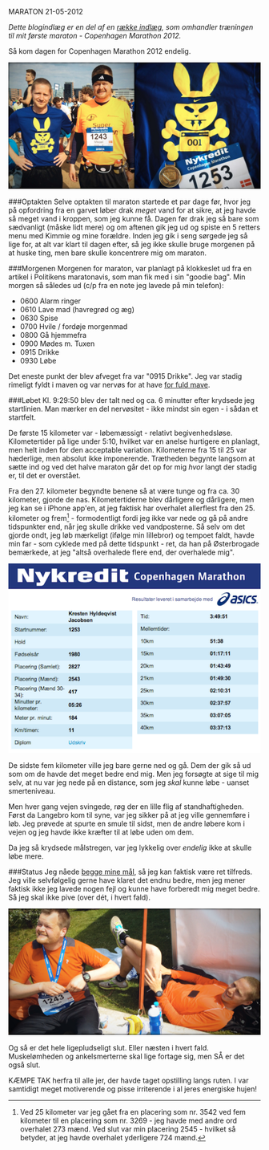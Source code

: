 MARATON
21-05-2012


*Dette blogindlæg er en del af en [række indlæg](/marathon.html), som omhandler træningen til mit første maraton - Copenhagen Marathon 2012.*

Så kom dagen for Copenhagen Marathon 2012 endelig.

![Foto af Tuxen og mig og et af medaljen](/static/201205_cphmarathon1_full.jpg)

###Optakten
Selve optakten til maraton startede et par dage før, hvor jeg på opfordring fra en garvet løber drak *meget* vand for at sikre, at jeg havde så meget vand i kroppen, som jeg kunne få. Dagen før drak jeg så bare som sædvanligt (måske lidt mere) og om aftenen gik jeg ud og spiste en 5 retters menu med Kimmie og mine forældre. Inden jeg gik i seng sørgede jeg så lige for, at alt var klart til dagen efter, så jeg ikke skulle bruge morgenen på at huske ting, men bare skulle koncentrere mig om maraton.

###Morgenen
Morgenen for maraton, var planlagt på klokkeslet ud fra en artikel i Politikens maratonavis, som man fik med i sin "goodie bag". Min morgen så således ud (c/p fra en note jeg lavede på min telefon):

- 0600 Alarm ringer
- 0610 Lave mad (havregrød og æg)
- 0630 Spise
- 0700 Hvile / fordøje morgenmad
- 0800 Gå hjemmefra
- 0900 Mødes m. Tuxen
- 0915 Drikke
- 0930 Løbe

Det eneste punkt der blev afveget fra var "0915 Drikke". Jeg var stadig rimeligt fyldt i maven og var nervøs for at have [for fuld mave](/).

###Løbet
Kl. 9:29:50 blev der talt ned og ca. 6 minutter efter krydsede jeg startlinien. Man mærker en del nervøsitet - ikke mindst sin egen - i sådan et startfelt.

De første 15 kilometer var - løbemæssigt - relativt begivenhedsløse. Kilometertider på lige under 5:10, hvilket var en anelse hurtigere en planlagt, men helt inden for den acceptable variation. Kilometerne fra 15 til 25 var hæderlige, men absolut ikke imponerende. Trætheden begynte langsom at sætte ind og ved det halve maraton går det op for mig *hvor* langt der stadig er, til det er overstået.

Fra den 27. kilometer begyndte benene så at være tunge og fra ca. 30 kilometer, gjorde de nas. Kilometertiderne blev dårligere og dårligere, men jeg kan se i iPhone app'en, at jeg faktisk har overhalet allerflest fra den 25. kilometer og frem[^1] - formodentligt fordi jeg ikke var nede og gå på andre tidspunkter end, når jeg skulle drikke ved vandposterne. Så selv om det gjorde ondt, jeg løb mærkeligt (ifølge min lillebror) og tempoet faldt, havde min far - som cyklede med på dette tidspunkt - ret, da han på Østerbrogade bemærkede, at jeg "altså overhalede flere end, der overhalede mig".

![Det officielle dataark](/static/201205_resultatblad.png)

De sidste fem kilometer ville jeg bare gerne ned og gå. Dem der gik så ud som om de havde det meget bedre end mig. Men jeg forsøgte at sige til mig selv, at nu var jeg nede på en distance, som jeg *skal* kunne løbe - uanset smerteniveau.

Men hver gang vejen svingede, røg der en lille flig af standhaftigheden. Først da Langebro kom til syne, var jeg sikker på at jeg ville gennemføre i løb. Jeg prøvede at spurte en smule til sidst, men de andre løbere kom i vejen og jeg havde ikke kræfter til at løbe uden om dem.

Da jeg så krydsede målstregen, var jeg lykkelig over *endelig* ikke at skulle løbe mere.

###Status
Jeg nåede [begge mine mål](/2012/opvarmning.html), så jeg kan faktisk være ret tilfreds. Jeg ville selvfølgelig gerne have klaret det endnu bedre, men jeg mener faktisk ikke jeg lavede nogen fejl og kunne have forberedt mig meget bedre. Så jeg skal ikke pive (over dét, i hvert fald).

![Foto af Tuxen og mig efter løbet](/static/201205_cphmarathon2_full.jpg)

Og så er det hele ligepludseligt slut. Eller næsten i hvert fald. Muskelømheden og ankelsmerterne skal lige fortage sig, men SÅ er det også slut.

KÆMPE TAK herfra til alle jer, der havde taget opstilling langs ruten. I var samtidigt meget motiverende og pisse irriterende i al jeres energiske hujen!

[^1]: Ved 25 kilometer var jeg gået fra en placering som nr. 3542 ved fem kilometer til en placering som nr. 3269 - jeg havde med andre ord overhalet 273 mænd. Ved slut var min placering 2545 - hvilket så betyder, at jeg havde overhalet yderligere 724 mænd.
